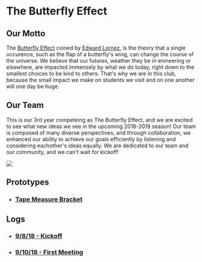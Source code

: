 # The Butterfly Effect 

## Our Motto

The [Butterfly Effect](https://www.youtube.com/watch?v=Hp8wGQW-Y48) coined by [Edward Lornez](https://www.britannica.com/biography/Edward-Lorenz), is the theory that a single occurence, such as the flap of a butterfly's wing, can change the course of the universe. We believe that our futures, weather they be in enineering or elsewhere, are impacted immensely by what we do today, right down to the smallest choices to be kind to others. That's why we are in this club, because the small impact we make on students we visit and on one another will one day be huge. 

## Our Team

This is our 3rd year competeing as The Butterfly Effect, and we are excited to see what new ideas we see in the upcoming 2018-2019 season! Our team is composed of many diverse perspectives, and through collaboration, we enhanced our ability to achieve our goals efficiently by listening and considering eachother's ideas equally. We are dedicated to our team and our community, and we can't wait for kickoff!

<img src="../images/Teampicture2.jpg">

## Prototypes
* ### [Tape Measure Bracket](prototypes/tapeMeasure)

## Logs 

* ### [9/8/18 - Kickoff](dailylogs/sep8.md)
* ### [9/10/18 - First Meeting](dailylogs/sep10.md)

